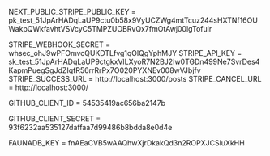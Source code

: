 
NEXT_PUBLIC_STRIPE_PUBLIC_KEY = pk_test_51JpArHADqLaUP9ctu0b58x9VyUCZWg4mtTcuz244sHXTNf16OUWakpQWkfavhtVSVcyC5TMPZUOBRvQx7fmOtAwj00lgTofulr


STRIPE_WEBHOOK_SECRET = whsec_ohJ9wPFOmvcQUKDTLfvg1qOlQgYphMJY
STRIPE_API_KEY = sk_test_51JpArHADqLaUP9ctgkxVlLXyoR7N2BJ2Iw0TGDn499Ne7SvrDes4KapmPuegSgJdZIqfR56rrRrPx7O020PYXNEv008wVJbjfv
STRIPE_SUCCESS_URL = http://localhost:3000/posts
STRIPE_CANCEL_URL = http://localhost:3000/

GITHUB_CLIENT_ID = 54535419ac656ba2147b

GITHUB_CLIENT_SECRET = 93f6232aa535127daffaa7d99486b8bdda8e0d4e


FAUNADB_KEY = fnAEaCVB5wAAQhwXjrDkakQd3n2ROPXJCSluXkHH